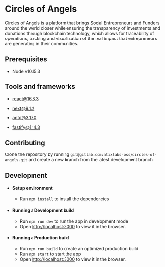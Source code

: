 # Circles of Angels

Circles of Angels is a platform that brings Social Entrepreneurs and Funders around the world closer while ensuring the transparency of investments and donations through blockchain technology, which allows for traceability of operations, tracking and visualization of the real impact that entrepreneurs are generating in their communities.

## Prerequisites

- Node v10.15.3

## Tools and frameworks

- react@16.8.3

- next@9.1.2

- antd@3.17.0

- fastify@1.14.3

## Contributing

Clone the repository by running `git@gitlab.com:atixlabs-oss/circles-of-angels.git` and create a new branch from the latest development branch

## Development

- #### Setup environment

  - Run `npm install` to install the dependencies

- #### Running a Development build

  - Run `npm run dev` to run the app in development mode
  - Open [http://localhost:3000](http://localhost:3000) to view it in the browser.

- #### Running a Production build

  - Run `npm run build` to create an optimized production build
  - Run `npm start` to start the app
  - Open [http://localhost:3000](http://localhost:3000) to view it in the browser.
